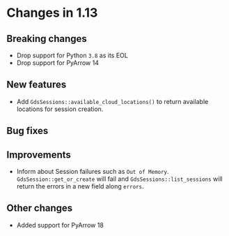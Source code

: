 # Changes in 1.13


## Breaking changes

* Drop support for Python `3.8` as its EOL
* Drop support for PyArrow 14


## New features

* Add `GdsSessions::available_cloud_locations()` to return available locations for session creation.


## Bug fixes


## Improvements

* Inform about Session failures such as `Out of Memory`. `GdsSession::get_or_create` will fail and `GdsSessions::list_sessions` will return the errors in a new field along `errors`.


## Other changes

* Added support for PyArrow 18
